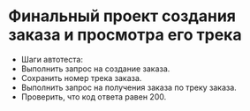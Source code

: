 ﻿# Финальный проект создания заказа и просмотра его трека 
- Шаги автотеста: 
- Выполнить запрос на создание заказа.
- Сохранить номер трека заказа. 
- Выполнить запрос на получения заказа по треку заказа. 
- Проверить, что код ответа равен 200.